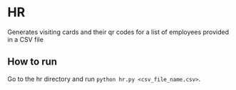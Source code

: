 # HR

Generates visiting cards and their qr codes for a list of employees provided in a CSV
file

## How to run

Go to the hr directory and run ```python hr.py <csv_file_name.csv>```.